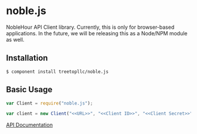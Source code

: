 # noble.js

NobleHour API Client library. Currently, this is only for browser-based
applications. In the future, we will be releasing this as a Node/NPM module
as well.


## Installation

    $ component install treetopllc/noble.js


## Basic Usage

```javascript
var Client = require("noble.js");

var client = new Client("<<URL>>", "<<Client ID>>", "<<Client Secret>>");
```

[API Documentation](docs/)
